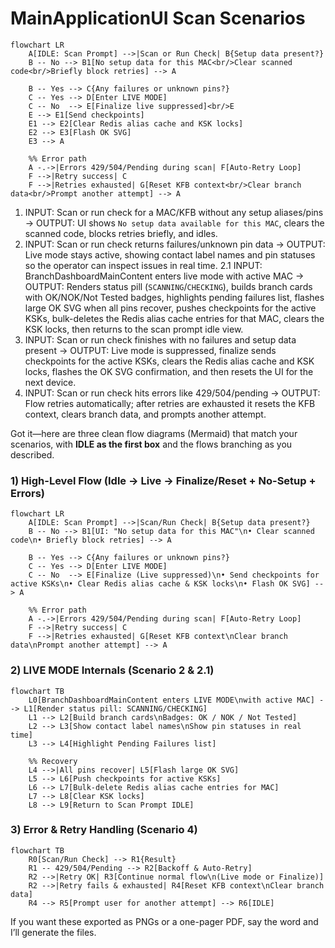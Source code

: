 # MainApplicationUI Scan Scenarios

```mermaid
flowchart LR
    A[IDLE: Scan Prompt] -->|Scan or Run Check| B{Setup data present?}
    B -- No --> B1[No setup data for this MAC<br/>Clear scanned code<br/>Briefly block retries] --> A

    B -- Yes --> C{Any failures or unknown pins?}
    C -- Yes --> D[Enter LIVE MODE]
    C -- No  --> E[Finalize live suppressed]<br/>E
    E --> E1[Send checkpoints]
    E1 --> E2[Clear Redis alias cache and KSK locks]
    E2 --> E3[Flash OK SVG]
    E3 --> A

    %% Error path
    A -.->|Errors 429/504/Pending during scan| F[Auto-Retry Loop]
    F -->|Retry success| C
    F -->|Retries exhausted| G[Reset KFB context<br/>Clear branch data<br/>Prompt another attempt] --> A
```

1. INPUT: Scan or run check for a MAC/KFB without any setup aliases/pins -> OUTPUT: UI shows `No setup data available for this MAC`, clears the scanned code, blocks retries briefly, and idles.
2. INPUT: Scan or run check returns failures/unknown pin data -> OUTPUT: Live mode stays active, showing contact label names and pin statuses so the operator can inspect issues in real time.
2.1 INPUT: BranchDashboardMainContent enters live mode with active MAC -> OUTPUT: Renders status pill (`SCANNING`/`CHECKING`), builds branch cards with OK/NOK/Not Tested badges, highlights pending failures list, flashes large OK SVG when all pins recover, pushes checkpoints for the active KSKs, bulk-deletes the Redis alias cache entries for that MAC, clears the KSK locks, then returns to the scan prompt idle view.
3. INPUT: Scan or run check finishes with no failures and setup data present -> OUTPUT: Live mode is suppressed, finalize sends checkpoints for the active KSKs, clears the Redis alias cache and KSK locks, flashes the OK SVG confirmation, and then resets the UI for the next device.
4. INPUT: Scan or run check hits errors like 429/504/pending -> OUTPUT: Flow retries automatically; after retries are exhausted it resets the KFB context, clears branch data, and prompts another attempt.

Got it—here are three clean flow diagrams (Mermaid) that match your scenarios, with **IDLE as the first box** and the flows branching as you described.

### 1) High-Level Flow (Idle → Live → Finalize/Reset + No-Setup + Errors)

```mermaid
flowchart LR
    A[IDLE: Scan Prompt] -->|Scan/Run Check| B{Setup data present?}
    B -- No --> B1[UI: "No setup data for this MAC"\n• Clear scanned code\n• Briefly block retries] --> A

    B -- Yes --> C{Any failures or unknown pins?}
    C -- Yes --> D[Enter LIVE MODE]
    C -- No  --> E[Finalize (Live suppressed)\n• Send checkpoints for active KSKs\n• Clear Redis alias cache & KSK locks\n• Flash OK SVG] --> A

    %% Error path
    A -.->|Errors 429/504/Pending during scan| F[Auto-Retry Loop]
    F -->|Retry success| C
    F -->|Retries exhausted| G[Reset KFB context\nClear branch data\nPrompt another attempt] --> A
```

### 2) LIVE MODE Internals (Scenario 2 & 2.1)

```mermaid
flowchart TB
    L0[BranchDashboardMainContent enters LIVE MODE\nwith active MAC] --> L1[Render status pill: SCANNING/CHECKING]
    L1 --> L2[Build branch cards\nBadges: OK / NOK / Not Tested]
    L2 --> L3[Show contact label names\nShow pin statuses in real time]
    L3 --> L4[Highlight Pending Failures list]

    %% Recovery
    L4 -->|All pins recover| L5[Flash large OK SVG]
    L5 --> L6[Push checkpoints for active KSKs]
    L6 --> L7[Bulk-delete Redis alias cache entries for MAC]
    L7 --> L8[Clear KSK locks]
    L8 --> L9[Return to Scan Prompt IDLE]
```

### 3) Error & Retry Handling (Scenario 4)

```mermaid
flowchart TB
    R0[Scan/Run Check] --> R1{Result}
    R1 -- 429/504/Pending --> R2[Backoff & Auto-Retry]
    R2 -->|Retry OK| R3[Continue normal flow\n(Live mode or Finalize)]
    R2 -->|Retry fails & exhausted| R4[Reset KFB context\nClear branch data]
    R4 --> R5[Prompt user for another attempt] --> R6[IDLE]
```

If you want these exported as PNGs or a one-pager PDF, say the word and I’ll generate the files.
